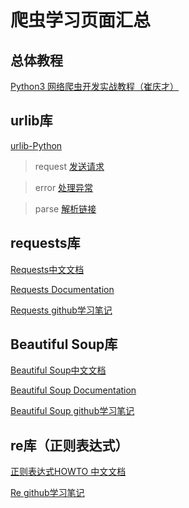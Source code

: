 爬虫学习页面汇总
===
总体教程
---
[Python3 网络爬虫开发实战教程（崔庆才）](https://cuiqingcai.com/5052.html)


urlib库
---
[urlib-Python](https://docs.python.org/3/library/urllib.html)

>request
[发送请求](https://cuiqingcai.com/5500.html)

>error
[处理异常](https://cuiqingcai.com/5505.html)

>parse
[解析链接](https://cuiqingcai.com/5508.html)


requests库
---
[Requests中文文档](https://2.python-requests.org/zh_CN/latest/user/quickstart.html)

[Requests Documentation](https://requests.readthedocs.io/_/downloads/en/master/pdf/)

[Requests github学习笔记](https://github.com/penny-glo/pythonstudy-records/blob/main/study%20web%20crawler/request-mooc.md)


Beautiful Soup库
---
[Beautiful Soup中文文档](https://beautifulsoup.readthedocs.io/zh_CN/v4.4.0/)

[Beautiful Soup Documentation](https://readthedocs.org/projects/beautiful-soup-4/downloads/pdf/latest/)

[Beautiful Soup github学习笔记](https://github.com/penny-glo/pythonstudy-records/blob/main/study%20web%20crawler/BeautifulSoup-mooc.md)


re库（正则表达式）
---
[正则表达式HOWTO 中文文档](https://docs.python.org/zh-cn/3/howto/regex.html#regex-howto)

[Re github学习笔记](https://github.com/penny-glo/pythonstudy-records/blob/main/study%20web%20crawler/re-mooc.md)
